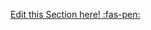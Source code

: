 <!-- DO NOT DELETE THIS LINK --> 
[Edit this Section here! :fas-pen:](https://github.com/nus-cs2030/1920-s2/edit/master/contents/textbook/lecture03/overloadingVsOverriding/definition.md)
<!-- DO NOT DELETE THIS LINK --> 